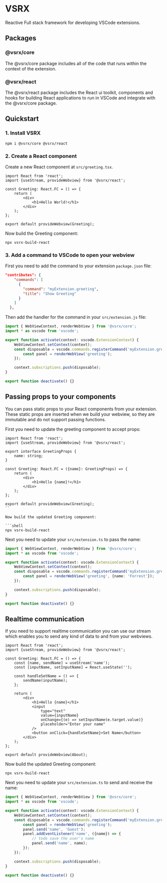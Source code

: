 # VSRX

Reactive Full stack framework for developing VSCode extensions.

## Packages

### @vsrx/core

The @vsrx/core package includes all of the code that runs within the context of the extension.

### @vsrx/react

The @vsrx/react package includes the React ui toolkit, components and hooks for building React applications to run in VSCode and integrate with
the @vsrx/core package.

## Quickstart

### 1. Install VSRX

```shell
npm i @vsrx/core @vsrx/react
```

### 2. Create a React component

Create a new React component at `src/greeting.tsx`.

```tsx
import React from 'react';
import {useStream, provideWebview} from '@vsrx/react';

const Greeting: React.FC = () => {
    return (
        <div>
            <h1>Hello World!</h1>
        </div>
    );
};

export default provideWebview(Greeting);
```

Now build the Greeting component:

```shell
npx vsrx-build-react
```

### 3. Add a command to VSCode to open your webview

First you need to add the command to your extension `package.json` file:

```json
"contributes": {
    "commands": [
      {
        "command": "myExtension.greeting",
        "title": "Show Greeting"
      }
    ]
  },
```

Then add the handler for the command in your `src/extension.js` file:

```typescript
import { WebViewContext, renderWebView } from '@vsrx/core';
import * as vscode from 'vscode';

export function activate(context: vscode.ExtensionContext) {
    WebViewContext.setContext(context);
    const disposable = vscode.commands.registerCommand('myExtension.greeting', () => {
        const panel = renderWebView('greeting');
    });

    context.subscriptions.push(disposable);
}

export function deactivate() {}
```

## Passing props to your components

You can pass static props to your React components from your extension. These static props are inserted when we build your webview, so they are immutable and do not support passing functions.

First you need to update the greeting component to accept props:

```tsx
import React from 'react';
import {useStream, provideWebview} from '@vsrx/react';

export interface GreetingProps {
    name: string;
}

const Greeting: React.FC = ({name}: GreetingProps) => {
    return (
        <div>
            <h1>Hello {name}!</h1>
        </div>
    );
};

export default provideWebview(Greeting);
``

Now build the updated Greeting component:

```shell
npx vsrx-build-react
```

Next you need to update your `src/extension.ts` to pass the name:

```typescript
import { WebViewContext, renderWebView } from '@vsrx/core';
import * as vscode from 'vscode';

export function activate(context: vscode.ExtensionContext) {
    WebViewContext.setContext(context);
    const disposable = vscode.commands.registerCommand('myExtension.greeting', () => {
        const panel = renderWebView('greeting', {name: 'Forrest'});
    });

    context.subscriptions.push(disposable);
}

export function deactivate() {}
```

## Realtime communication

If you need to support realtime communication you can use our stream which enables you to send any kind of data to and from your webviews.

```tsx
import React from 'react';
import {useStream, provideWebview} from '@vsrx/react';

const Greeting: React.FC = () => {
    const [name, sendName] = useStream('name');
    const [inputName, setInputName] = React.useState('');

    const handleSetName = () => {
        sendName(inputName);
    };

    return (
        <div>
            <h1>Hello {name}</h1>
            <input 
                type="text" 
                value={inputName} 
                onChange={(e) => setInputName(e.target.value)} 
                placeholder="Enter your name" 
            />
            <button onClick={handleSetName}>Set Name</button>
        </div>
    );
};

export default provideWebview(About);
```


Now build the updated Greeting component:

```shell
npx vsrx-build-react
```

Next you need to update your `src/extension.ts` to send and receive the name:

```typescript
import { WebViewContext, renderWebView } from '@vsrx/core';
import * as vscode from 'vscode';

export function activate(context: vscode.ExtensionContext) {
    WebViewContext.setContext(context);
    const disposable = vscode.commands.registerCommand('myExtension.greeting', () => {
        const panel = renderWebView('greeting');
        panel.send('name', 'Guest');
        panel.addEventListener('name', ({name}) => {
            // todo save the user's name
            panel.send('name', name);
        });
    });

    context.subscriptions.push(disposable);
}

export function deactivate() {}
```